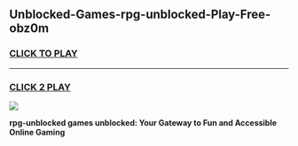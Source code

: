 
## Unblocked-Games-rpg-unblocked-Play-Free-obz0m
<h3>
<a href="https://premium76.site?title=rpg-unblocked&ref=18A1">CLICK TO PLAY</a></h3>
<hr>

<h3>
<a href="https://premium76.site?title=rpg-unblocked&ref=18A1">CLICK 2 PLAY</a>
  
</h3>

<a href="https://premium76.site?title=rpg-unblocked&ref=18A1"><img src="https://clearcache.store/games.png"></a>


**rpg-unblocked games unblocked: Your Gateway to Fun and Accessible Online Gaming**
